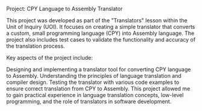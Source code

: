 Project: CPY Language to Assembly Translator

This project was developed as part of the "Translators" lesson within the Unit of Inquiry (UOI). It focuses on creating a simple translator that converts a custom, small programming language (CPY) into Assembly language. The project also includes test cases to validate the functionality and accuracy of the translation process.

Key aspects of the project include:

Designing and implementing a translator tool for converting CPY language to Assembly.
Understanding the principles of language translation and compiler design.
Testing the translator with various code examples to ensure correct translation from CPY to Assembly.
This project allowed me to gain practical experience in language translation concepts, low-level programming, and the role of translators in software development.
